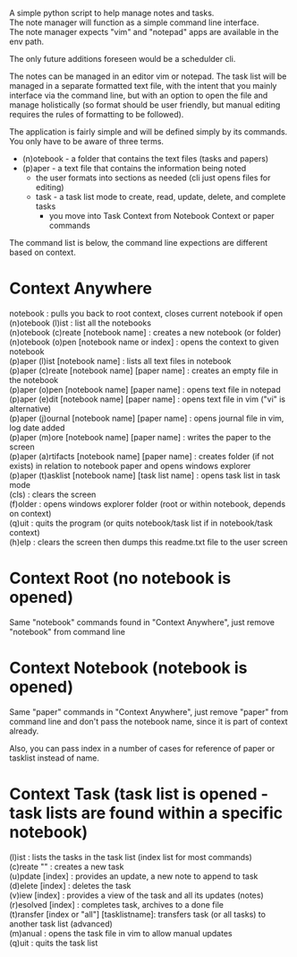 A simple python script to help manage notes and tasks.  
The note manager will function as a simple command line interface.  
The note manager expects "vim" and "notepad" apps are available in the env path.  
  
The only future additions foreseen would be a schedulder cli.  
  
The notes can be managed in an editor vim or notepad. The task list will be
managed in a separate formatted text file, with the intent that you mainly
interface via the command line, but with an option to open the file and manage
holistically (so format should be user friendly, but manual editing requires
the rules of formatting to be followed).  
  
The application is fairly simple and will be defined simply by its commands.  
You only have to be aware of three terms.  
- (n)otebook - a folder that contains the text files (tasks and papers)  
- (p)aper - a text file that contains the information being noted  
  - the user formats into sections as needed (cli just opens files for editing)  
  - task - a task list mode to create, read, update, delete, and complete tasks  
    - you move into Task Context from Notebook Context or paper commands  
  
The command list is below, the command line expections are different based on context.  
  
# Context Anywhere  
notebook : pulls you back to root context, closes current notebook if open  
(n)otebook (l)ist : list all the notebooks  
(n)otebook (c)reate [notebook name] : creates a new notebook (or folder)  
(n)otebook (o)pen [notebook name or index] : opens the context to given notebook  
(p)aper (l)ist [notebook name] : lists all text files in notebook  
(p)aper (c)reate [notebook name] [paper name] : creates an empty file in the notebook  
(p)aper (o)pen [notebook name] [paper name] : opens text file in notepad  
(p)aper (e)dit [notebook name] [paper name] : opens text file in vim ("vi" is alternative)  
(p)aper (j)ournal [notebook name] [paper name] : opens journal file in vim, log date added  
(p)aper (m)ore [notebook name] [paper name] : writes the paper to the screen  
(p)aper (a)rtifacts [notebook name] [paper name] : creates folder (if not exists) in relation to notebook paper and opens windows explorer  
(p)aper (t)asklist [notebook name] [task list name] : opens task list in task mode  
(cls) : clears the screen  
(f)older : opens windows explorer folder (root or within notebook, depends on context)  
(q)uit : quits the program (or quits notebook/task list if in notebook/task context)  
(h)elp : clears the screen then dumps this readme.txt file to the user screen  
  
# Context Root (no notebook is opened)  
Same "notebook" commands found in "Context Anywhere", just remove "notebook" from command line  
  
# Context Notebook (notebook is opened)  
Same "paper" commands in "Context Anywhere", just remove "paper" from command line and don't pass the notebook name, since it is part of context already.  
  
Also, you can pass index in a number of cases for reference of paper or tasklist instead of name.  
  
# Context Task (task list is opened - task lists are found within a specific notebook)  
(l)ist : lists the tasks in the task list (index list for most commands)  
(c)reate "<your task details>" : creates a new task  
(u)pdate [index] : provides an update, a new note to append to task  
(d)elete [index] : deletes the task   
(v)iew [index] : provides a view of the task and all its updates (notes)  
(r)esolved [index] : completes task, archives to a done file  
(t)ransfer [index or "all"] [tasklistname]: transfers task (or all tasks) to another task list (advanced)  
(m)anual : opens the task file in vim to allow manual updates  
(q)uit : quits the task list  
